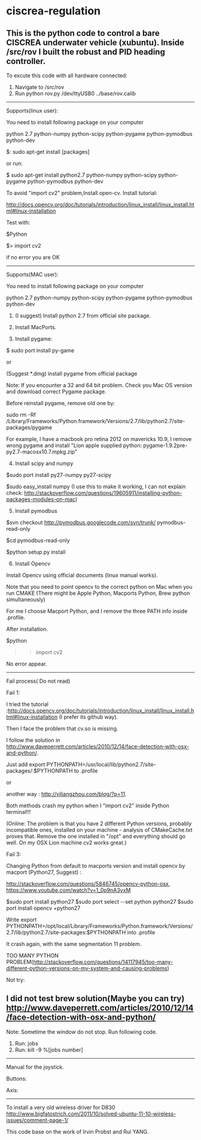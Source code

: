 ciscrea-regulation
======================

This is the python code to control a bare CISCREA underwater vehicle (xubuntu). Inside /src/rov I built the robust and PID heading controller.
-----------------------------------------------------------

To excute this code with all hardware connected:

1. Navigate to /src/rov
2. Run python rov.py /dev/ttyUSB0 ../base/rov.calib 


-----------------------------------------------------------
Supports(linux user):

You need to install following package on your computer

python 2.7
python-numpy
python-scipy
python-pygame
python-pymodbus
python-dev

$: sudo apt-get install [packages]

or run:

$ sudo apt-get install python2.7 python-numpy python-scipy python-pygame python-pymodbus python-dev

To avoid "import cv2" problem,Install open-cv.
Install tutorial:

http://docs.opencv.org/doc/tutorials/introduction/linux_install/linux_install.html#linux-installation

Test with:

$Python

$> import cv2

if no error you are OK

-----------------------------------------------------------
Supports(MAC user):

You need to install following package on your computer

python 2.7 
python-numpy 
python-scipy 
python-pygame 
python-pymodbus
python-dev

1. (I suggest) Install python 2.7 from official site package.

2. Install MacPorts.

3. Install pygame:

$ sudo port install py-game

or 

(Suggest *.dmg) install pygame from official package

Note: If you encounter a 32 and 64 bit problem. Check you Mac OS version and download correct Pygame package.

Before reinstall pygame, remove old one by:

sudo rm -Rf /Library/Frameworks/Python.framework/Versions/2.7/lib/python2.7/site-packages/pygame

For example, I have a macbook pro retina 2012 on mavericks 10.9, I remove wrong pygame and install "Lion apple supplied python: pygame-1.9.2pre-py2.7-macosx10.7.mpkg.zip" 

4. Install scipy and numpy

$sudo port install py27-numpy py27-scipy

$sudo easy_install numpy (I use this to make it working, I can not explain check: http://stackoverflow.com/questions/19605911/installing-python-packages-modules-on-mac)

5. Install pymodbus

$svn checkout http://pymodbus.googlecode.com/svn/trunk/ pymodbus-read-only

$cd pymodbus-read-only

$python setup.py install

6. Install Opencv

Install Opencv using official documents (linux manual works).

Note that you need to point opencv to the correct python on Mac when you run CMAKE (There might be Apple Python, Macports Python, Brew python simultaneously) 

For me I choose Macport Python, and I remove the three PATH info inside .profile.

After installation.

$python
>>import cv2

No error appear.

---------------------------
Fail process( Do not read)

Fail 1:

I tried  the tutorial :http://docs.opencv.org/doc/tutorials/introduction/linux_install/linux_install.html#linux-installation (I prefer its github way).

Then I face the problem that cv.so is missing. 

I follow the solution in http://www.daveperrett.com/articles/2010/12/14/face-detection-with-osx-and-python/.

Just add export PYTHONPATH=/usr/local/lib/python2.7/site-packages/:$PYTHONPATH to .profile

or

 another way : http://yiliangzhou.com/blog/?p=11.
 
Both methods crash my python when I "import  cv2"  inside Python terminal!!! 

(Online: The problem is that you have 2 different Python versions, probably incompatible ones, installed on your machine - analysis of CMakeCache.txt proves that. Remove the one installed in "/opt" and everything should go well. On my OSX Lion machine cv2 works great.)


Fail 3:

Changing Python from default to macports version and install opencv by macport (Python27, Suggest) : 

http://stackoverflow.com/questions/5846745/opencv-python-osx, https://www.youtube.com/watch?v=1_0p9nA3yxM

$sudo port install python27
$sudo port select --set python python27
$sudo port install opencv +python27

Write export PYTHONPATH=/opt/local/Library/Frameworks/Python.framework/Versions/2.7/lib/python2.7/site-packages:$PYTHONPATH into .profile

It crash again, with the same segmentation 11 problem.

TOO MANY PYTHON PROBLEM(http://stackoverflow.com/questions/14117945/too-many-different-python-versions-on-my-system-and-causing-problems)

Not try:

I did not test brew solution(Maybe you can try)
http://www.daveperrett.com/articles/2010/12/14/face-detection-with-osx-and-python/
-----------------------------------------------------------

Note: Sometime the window do not stop. Run following code.

1. Run: jobs
2. Run: kill -9 %[jobs number]

-----------------------------------------------------------

Manual for the joystick.

Buttons:

Axis:

-----------------------------------------------------------

To install a very old wireless driver for D830 
http://www.bigfatostrich.com/2011/10/solved-ubuntu-11-10-wireless-issues/comment-page-1/

This code base on the work of Irvin Probst and Rui YANG.
